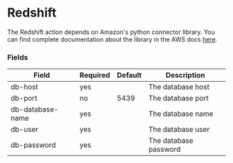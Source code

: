 # Redshift

The Redshift action depends on Amazon's python connector library. 
You can find complete documentation about the library in the AWS docs [here](https://github.com/aws/amazon-redshift-python-driver).


### Fields

<!-- Fields Sentinel Section -->
| Field | Required | Default | Description |
|-----|-----|-----|-----|
| db-host | yes |  | The database host |
| db-port | no | 5439 | The database port |
| db-database-name | yes |  | The database name |
| db-user | yes |  | The database user |
| db-password | yes |  | The database password |
<!-- Fields Sentinel Section -->




